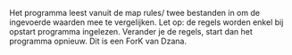 Het programma leest vanuit de map rules/ twee bestanden in om de ingevoerde waarden mee te vergelijken. Let op: de regels worden enkel bij opstart programma ingelezen. Verander je de regels, start dan het programma opnieuw.
Dit is een ForK van Dzana.